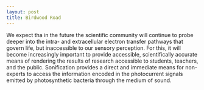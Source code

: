```yaml
---
layout: post
title: Birdwood Road 
---
```



We expect tha in the future the scientific community will continue to probe deeper into the intra- and extracellular electron transfer pathways that govern life, but inaccessible to our sensory perception. For this, it will become increasingly important to provide accessible, scientifically accurate means of rendering the results of research accessible to students, teachers, and the public. Sonification provides a direct and immediate means for non-experts to access the information encoded in the photocurrent signals emitted by photosynthetic bacteria through the medium of sound.